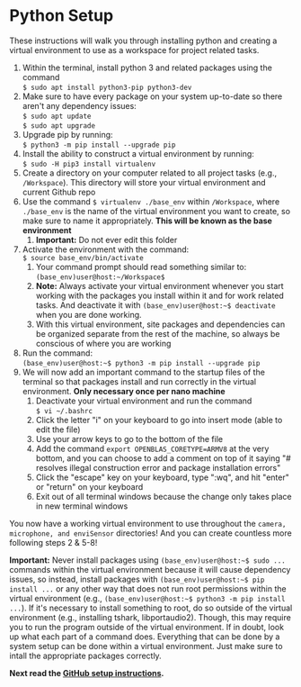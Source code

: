 # Python Setup

These instructions will walk you through installing python and creating a virtual environment to use as a workspace for project related tasks.
 
1. Within the terminal, install python 3 and related packages using the command  
    `$ sudo apt install python3-pip python3-dev`
2. Make sure to have every package on your system up-to-date so there aren't any dependency issues:  
    `$ sudo apt update`  
    `$ sudo apt upgrade`
3. Upgrade pip by running:  
    `$ python3 -m pip install --upgrade pip`
4. Install the ability to construct a virtual environment by running:  
    `$ sudo -H pip3 install virtualenv`
5. Create a directory on your computer related to all project tasks (e.g., `/Workspace`). This directory will store your virtual environment and current Github repo
6. Use the command `$ virtualenv ./base_env` within `/Workspace`, where `./base_env` is the name of the virtual environment you want to create, so make sure to name it appropriately. **This will be known as the base environment**
	1. **Important:** Do not ever edit this folder
7. Activate the environment with the command:  
    `$ source base_env/bin/activate`
	1. Your command prompt should read something similar to:  
	    `(base_env)user@host:~/Workspace$`
	2. **Note:** Always activate your virtual environment whenever you start working with the packages you install within it and for work related tasks. And deactivate it with `(base_env)user@host:~$ deactivate` when you are done working.
	3. With this virtual environment, site packages and dependencies can be organized separate from the rest of the machine, so always be conscious of where you are working
8. Run the command:  
    `(base_env)user@host:~$ python3 -m pip install --upgrade pip`
9. We will now add an important command to the startup files of the terminal so that packages install and run correctly in the virtual environment. **Only necessary once per nano machine**
	1. Deactivate your virtual environment and run the command  
	    `$ vi ~/.bashrc` 
	2. Click the letter "i" on your keyboard to go into insert mode (able to edit the file)
	3. Use your arrow keys to go to the bottom of the file
	4. Add the command `export OPENBLAS_CORETYPE=ARMV8` at the very bottom, and you can choose to add a comment on top of it saying "# resolves illegal construction error and package installation errors"
	5. Click the "escape" key on your keyboard, type ":wq", and hit "enter" or "return" on your keyboard
	6. Exit out of all terminal windows because the change only takes place in new terminal windows 

You now have a working virtual environment to use throughout the `camera, microphone, and enviSensor` directories! And you can create countless more following steps 2 & 5-8!

**Important:** Never install packages using `(base_env)user@host:~$ sudo ...` commands within the virtual environment because it will cause dependency issues, so instead, install packages with `(base_env)user@host:~$ pip install ...` or any other way that does not run root permissions within the virtual environment (e.g., `(base_env)user@host:~$ python3 -m pip install ...`). If it's necessary to install something to root, do so outside of the virtual environment (e.g., installing tshark, libportaudio2). Though, this may require you to run the program outside of the virtual environment. If in doubt, look up what each part of a command does. Everything that can be done by a system setup can be done within a virtual environment. Just make sure to intall the appropriate packages correctly.

**Next read the [GitHub setup instructions](https://github.com/ddiLab/SageEdu/blob/main/setup/general/githubSetup.md).**
